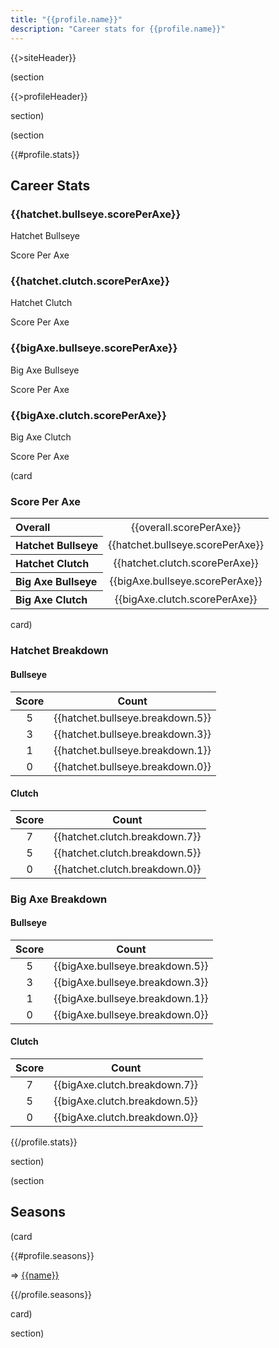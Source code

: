 ```yaml
---
title: "{{profile.name}}"
description: "Career stats for {{profile.name}}"
---
```


{{>siteHeader}}

(section

{{>profileHeader}}

section)

(section

{{#profile.stats}}

## Career Stats

<div class="grid stack fill-3">
  <div class="card">
    <h3>{{hatchet.bullseye.scorePerAxe}}</h3>
    <p>Hatchet Bullseye</p>
    <p>Score Per Axe</p>
  </div>
  <div class="card">
    <h3>{{hatchet.clutch.scorePerAxe}}</h3>
    <p>Hatchet Clutch</p>
    <p>Score Per Axe</p>
  </div>
  <div class="card">
    <h3>{{bigAxe.bullseye.scorePerAxe}}</h3>
    <p>Big Axe Bullseye</p>
    <p>Score Per Axe</p>
  </div>
  <div class="card">
    <h3>{{bigAxe.clutch.scorePerAxe}}</h3>
    <p>Big Axe Clutch</p>
    <p>Score Per Axe</p>
  </div>
</div>

(card

### Score Per Axe

<table>
  <tbody>
    <tr>
      <th align="left">Overall</th>
      <td align="center">{{overall.scorePerAxe}}</td>
    </tr>
    <tr>
      <th align="left">Hatchet Bullseye</th>
      <td align="center">{{hatchet.bullseye.scorePerAxe}}</td>
    </tr>
    <tr>
      <th align="left">Hatchet Clutch</th>
      <td align="center">{{hatchet.clutch.scorePerAxe}}</td>
    </tr>
    <tr>
      <th align="left">Big Axe Bullseye</th>
      <td align="center">{{bigAxe.bullseye.scorePerAxe}}</td>
    </tr>
    <tr>
      <th align="left">Big Axe Clutch</th>
      <td align="center">{{bigAxe.clutch.scorePerAxe}}</td>
    </tr>
  </tbody>
</table>

card)

### Hatchet Breakdown

<div class="grid stack fill-2 items-y-stretch">
  <div class="card">
    <h4>Bullseye</h4>
    <table>
      <thead>
        <tr>
          <th align="center">Score</th>
          <th align="center">Count</th>
        </tr>
      </thead>
      <tbody>
        <tr>
          <td align="center">5</td>
          <td align="center">{{hatchet.bullseye.breakdown.5}}</td>
        </tr>
        <tr>
          <td align="center">3</td>
          <td align="center">{{hatchet.bullseye.breakdown.3}}</td>
        </tr>
        <tr>
          <td align="center">1</td>
          <td align="center">{{hatchet.bullseye.breakdown.1}}</td>
        </tr>
        <tr>
          <td align="center">0</td>
          <td align="center">{{hatchet.bullseye.breakdown.0}}</td>
        </tr>
      </tbody>
    </table>
  </div>
  <div class="card">
    <h4>Clutch</h4>
    <table>
      <thead>
        <tr>
          <th align="center">Score</th>
          <th align="center">Count</th>
        </tr>
      </thead>
      <tbody>
        <tr>
          <td align="center">7</td>
          <td align="center">{{hatchet.clutch.breakdown.7}}</td>
        </tr>
        <tr>
          <td align="center">5</td>
          <td align="center">{{hatchet.clutch.breakdown.5}}</td>
        </tr>
        <tr>
          <td align="center">0</td>
          <td align="center">{{hatchet.clutch.breakdown.0}}</td>
        </tr>
      </tbody>
    </table>
  </div>
</div>

### Big Axe  Breakdown

<div class="grid stack fill-2 items-y-stretch">
  <div class="card">
    <h4>Bullseye</h4>
    <table>
      <thead>
        <tr>
          <th align="center">Score</th>
          <th align="center">Count</th>
        </tr>
      </thead>
      <tbody>
        <tr>
          <td align="center">5</td>
          <td align="center">{{bigAxe.bullseye.breakdown.5}}</td>
        </tr>
        <tr>
          <td align="center">3</td>
          <td align="center">{{bigAxe.bullseye.breakdown.3}}</td>
        </tr>
        <tr>
          <td align="center">1</td>
          <td align="center">{{bigAxe.bullseye.breakdown.1}}</td>
        </tr>
        <tr>
          <td align="center">0</td>
          <td align="center">{{bigAxe.bullseye.breakdown.0}}</td>
        </tr>
      </tbody>
    </table>
  </div>
  <div class="card">
    <h4>Clutch</h4>
    <table>
      <thead>
        <tr>
          <th align="center">Score</th>
          <th align="center">Count</th>
        </tr>
      </thead>
      <tbody>
        <tr>
          <td align="center">7</td>
          <td align="center">{{bigAxe.clutch.breakdown.7}}</td>
        </tr>
        <tr>
          <td align="center">5</td>
          <td align="center">{{bigAxe.clutch.breakdown.5}}</td>
        </tr>
        <tr>
          <td align="center">0</td>
          <td align="center">{{bigAxe.clutch.breakdown.0}}</td>
        </tr>
      </tbody>
    </table>
  </div>
</div>

{{/profile.stats}}

section)

(section

## Seasons

(card

{{#profile.seasons}}

=> [{{name}}](s/{{seasonId}})

{{/profile.seasons}}

card)

section)